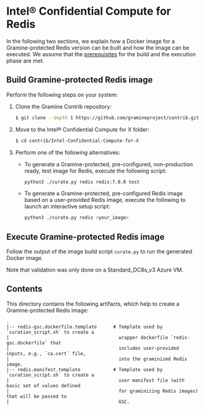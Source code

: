 # Intel® Confidential Compute for Redis

In the following two sections, we explain how a Docker image for a Gramine-protected Redis version
can be built and how the image can be executed.
We assume that the [prerequisites](https://github.com/gramineproject/contrib/tree/master/Intel-Confidential-Compute-for-X/README.md)
for the build and the execution phase are met.


## Build Gramine-protected Redis image

Perform the following steps on your system:

1. Clone the Gramine Contrib repository:
    ```sh
    $ git clone --depth 1 https://github.com/gramineproject/contrib.git
    ```

2. Move to the Intel® Confidential Compute for X folder:
    ```sh
    $ cd contrib/Intel-Confidential-Compute-for-X
    ```

3. Perform one of the following alternatives:
    - To generate a Gramine-protected, pre-configured, non-production ready, test image for Redis,
        execute the following script:
        ```sh
        python3 ./curate.py redis redis:7.0.0 test
        ```
   - To generate a Gramine-protected, pre-configured Redis image based on a user-provided Redis
        image, execute the following to launch an interactive setup script:
        ```sh
        python3 ./curate.py redis <your_image>
        ```


## Execute Gramine-protected Redis image

Follow the output of the image build script `curate.py` to run the generated Docker image.

Note that validation was only done on a Standard_DC8s_v3 Azure VM.


## Contents

This directory contains the following artifacts, which help to create a Gramine-protected Redis
image:

    .
    |-- redis-gsc.dockerfile.template      # Template used by `curation_script.sh` to create a
    |                                        wrapper dockerfile `redis-gsc.dockerfile` that
    |                                        includes user-provided inputs, e.g., `ca.cert` file,
    |                                        into the graminized Redis image.
    |-- redis.manifest.template            # Template used by `curation_script.sh` to create a
    |                                        user manifest file (with basic set of values defined
    |                                        for graminizing Redis images) that will be passed to
    |                                        GSC.
